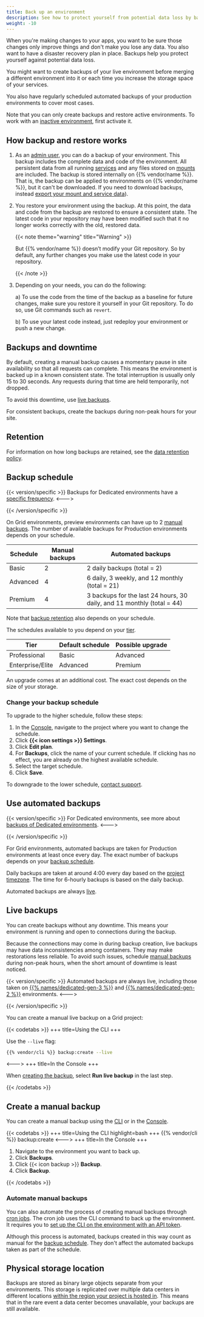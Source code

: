 ```yaml
---
title: Back up an environment
description: See how to protect yourself from potential data loss by backing up your environments so they can be restored later.
weight: -10
---
```


When you're making changes to your apps,
you want to be sure those changes only improve things and don't make you lose any data.
You also want to have a disaster recovery plan in place.
Backups help you protect yourself against potential data loss.

You might want to create backups of your live environment before merging a different environment into it
or each time you increase the storage space of your services.

You also have regularly scheduled automated backups of your production environments to cover most cases.

Note that you can only create backups and restore active environments.
To work with an [inactive environment](/glossary.md#inactive-environment),
first activate it.

## How backup and restore works

1. As an [admin user](../administration/users.md), you can do a backup of your environment. 
   This backup includes the complete data and code of the environment.
   All persistent data from all running [services](../add-services/_index.md)
   and any files stored on [mounts](../create-apps/app-reference.md#mounts) are included.
   The backup is stored internally on {{% vendor/name %}}.
   That is, the backup can be applied to environments on {{% vendor/name %}}, but it can't be downloaded.
   If you need to download backups, instead [export your mount and service data](/learn/tutorials/exporting.md)).

2. You restore your environment using the backup.
   At this point, the data and code from the backup are restored to ensure a consistent state.
   The latest code in your repository may have been modified such that it no longer works correctly with the old, restored data.

   {{< note theme="warning" title="Warning" >}}

   But {{% vendor/name %}} doesn’t modify your Git repository. So by default, any further changes you make use the latest code in your repository.

   {{< /note >}}

3. Depending on your needs, you can do the following:

   a) To use the code from the time of the backup as a baseline for future changes,
      make sure you restore it yourself in your Git repository.
      To do so, use Git commands such as `revert`.

   b) To use your latest code instead, just redeploy your environment or push a new change.

## Backups and downtime

By default, creating a manual backup causes a momentary pause in site availability so that all requests can complete.
This means the environment is backed up in a known consistent state.
The total interruption is usually only 15 to 30 seconds.
Any requests during that time are held temporarily, not dropped.

To avoid this downtime, use [live backups](#live-backups).

For consistent backups, create the backups during non-peak hours for your site.

## Retention

For information on how long backups are retained, see the [data retention policy](../security/data-retention.md).

## Backup schedule

{{< version/specific >}}
Backups for Dedicated environments have a [specific frequency](../dedicated-gen-2/overview/backups.md).
<--->

{{< /version/specific >}}

On Grid environments, preview environments can have up to 2 [manual backups](#create-a-manual-backup).
The number of available backups for Production environments depends on your schedule.

| Schedule | Manual backups | Automated backups                                                      |
|----------|----------------|------------------------------------------------------------------------|
| Basic    | 2              | 2 daily backups (total = 2)                                            |
| Advanced | 4              | 6 daily, 3 weekly, and 12 monthly (total = 21)                         |
| Premium  | 4              | 3 backups for the last 24 hours, 30 daily, and 11 monthly (total = 44) |

Note that [backup retention](../security/data-retention.md#grid-backups) also depends on your schedule.

The schedules available to you depend on your [tier](https://platform.sh/pricing/).

| Tier             | Default schedule | Possible upgrade |
| ---------------- | ---------------- | ---------------- |
| Professional     | Basic            | Advanced         |
| Enterprise/Elite | Advanced         | Premium          |

An upgrade comes at an additional cost.
The exact cost depends on the size of your storage.

### Change your backup schedule

To upgrade to the higher schedule, follow these steps:

1. In the [Console](https://console.platform.sh/), navigate to the project where you want to change the schedule.
2. Click **{{< icon settings >}} Settings**.
3. Click **Edit plan**.
4. For **Backups**, click the name of your current schedule.
   If clicking has no effect, you are already on the highest available schedule.
5. Select the target schedule.
6. Click **Save**.

To downgrade to the lower schedule, [contact support](/learn/overview/get-support.md).

## Use automated backups

{{< version/specific >}}
For Dedicated environments, see more about [backups of Dedicated environments](../dedicated-gen-2/overview/backups.md).
<--->

{{< /version/specific >}}

For Grid environments, automated backups are taken for Production environments at least once every day.
The exact number of backups depends on your [backup schedule](#backup-schedule).

Daily backups are taken at around 4:00 every day based on the [project timezone](../projects/change-project-timezone.md).
The time for 6-hourly backups is based on the daily backup.

Automated backups are always [live](#live-backups).

## Live backups

You can create backups without any downtime.
This means your environment is running and open to connections during the backup.

Because the connections may come in during backup creation, live backups may have data inconsistencies among containers.
They may make restorations less reliable.
To avoid such issues, schedule [manual backups](#create-a-manual-backup) during non-peak hours,
when the short amount of downtime is least noticed.

{{< version/specific >}}
Automated backups are always live, including those taken on [{{% names/dedicated-gen-3 %}}](../dedicated-gen-3/_index.md)
and [{{% names/dedicated-gen-2 %}}](../dedicated-gen-2/overview/_index.md) environments.
<--->

{{< /version/specific >}}

You can create a manual live backup on a Grid project:

{{< codetabs >}}
+++
title=Using the CLI
+++

Use the `--live` flag:

```bash
{{% vendor/cli %}} backup:create --live
```

<--->
+++
title=In the Console
+++

When [creating the backup](#create-a-manual-backup), select **Run live backup** in the last step.

{{< /codetabs >}}

## Create a manual backup

You can create a manual backup using the [CLI](../administration/cli/_index.md) or in the [Console](../administration/web/_index.md).

{{< codetabs >}}
+++
title=Using the CLI
highlight=bash
+++
{{% vendor/cli %}} backup:create
<--->
+++
title=In the Console
+++

1. Navigate to the environment you want to back up.
2. Click **Backups**.
3. Click {{< icon backup >}} **Backup**.
4. Click **Backup**.

{{< /codetabs >}}

### Automate manual backups

You can also automate the process of creating manual backups through [cron jobs](../create-apps/app-reference.md#crons).
The cron job uses the CLI command to back up the environment.
It requires you to [set up the CLI on the environment with an API token](../administration/cli/api-tokens.md#authenticate-in-an-environment).

Although this process is automated,
backups created in this way count as manual for the [backup schedule](#backup-schedule).
They don't affect the automated backups taken as part of the schedule.

## Physical storage location

Backups are stored as binary large objects separate from your environments.
This storage is replicated over multiple data centers in different locations
[within the region your project is hosted in](https://platform.sh/trust-center/security/data-security/).
This means that in the rare event a data center becomes unavailable, your backups are still available.